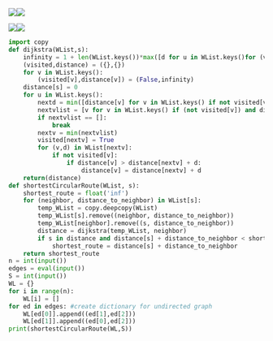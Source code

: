 ![](https://backend.seek.onlinedegree.iitm.ac.in/22t1_cs2002/assets/img/m1.png)![](https://backend.seek.onlinedegree.iitm.ac.in/22t1_cs2002/assets/img/m2.png)

![](https://backend.seek.onlinedegree.iitm.ac.in/22t1_cs2002/assets/img/m3.png)![](https://backend.seek.onlinedegree.iitm.ac.in/22t1_cs2002/assets/img/m4.png)
```python
import copy
def dijkstra(WList,s):
    infinity = 1 + len(WList.keys())*max([d for u in WList.keys()for (v,d) in WList[u]])
    (visited,distance) = ({},{})
    for v in WList.keys():
        (visited[v],distance[v]) = (False,infinity)       
    distance[s] = 0    
    for u in WList.keys():
        nextd = min([distance[v] for v in WList.keys() if not visited[v]])
        nextvlist = [v for v in WList.keys() if (not visited[v]) and distance[v] == nextd]
        if nextvlist == []:
            break
        nextv = min(nextvlist)        
        visited[nextv] = True        
        for (v,d) in WList[nextv]:
            if not visited[v]:
                if distance[v] > distance[nextv] + d:
                    distance[v] = distance[nextv] + d   
    return(distance)
def shortestCircularRoute(WList, s):
    shortest_route = float('inf')
    for (neighbor, distance_to_neighbor) in WList[s]:
        temp_WList = copy.deepcopy(WList)
        temp_WList[s].remove((neighbor, distance_to_neighbor))
        temp_WList[neighbor].remove((s, distance_to_neighbor))
        distance = dijkstra(temp_WList, neighbor)
        if s in distance and distance[s] + distance_to_neighbor < shortest_route:
            shortest_route = distance[s] + distance_to_neighbor
    return shortest_route
n = int(input())
edges = eval(input())
S = int(input())
WL = {}
for i in range(n):
    WL[i] = []
for ed in edges: #create dictionary for undirected graph
    WL[ed[0]].append((ed[1],ed[2]))
    WL[ed[1]].append((ed[0],ed[2]))
print(shortestCircularRoute(WL,S))
```
